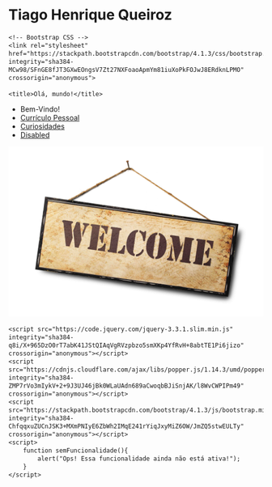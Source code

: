 # Tiago Henrique Queiroz
<html lang="pt-br">
  <head>
    <!-- Meta tags Obrigatórias -->
    <meta charset="utf-8">
    <meta name="viewport" content="width=device-width, initial-scale=1, shrink-to-fit=no">

    <!-- Bootstrap CSS -->
    <link rel="stylesheet" href="https://stackpath.bootstrapcdn.com/bootstrap/4.1.3/css/bootstrap.min.css" integrity="sha384-MCw98/SFnGE8fJT3GXwEOngsV7Zt27NXFoaoApmYm81iuXoPkFOJwJ8ERdknLPMO" crossorigin="anonymous">

    <title>Olá, mundo!</title>
  </head>
  <body>
        <ul class="nav nav-pills">
                <li class="nav-item">
                  <a class="nav-link active">Bem-Vindo!</a>
                </li>
                <li class="nav-item">
                  <a class="nav-link" href="Curriculo.html" >Currículo Pessoal</a>
                </li>
                <li class="nav-item">
                  <a class="nav-link" href="#" onclick="semFuncionalidade()">Curiosidades</a>
                </li>
                <li class="nav-item">
                  <a class="nav-link disabled" href="#" onclick="semFuncionalidade()">Disabled</a>
                </li>
              </ul>
        <img src="welcome.jpg"/>


    <script src="https://code.jquery.com/jquery-3.3.1.slim.min.js" integrity="sha384-q8i/X+965DzO0rT7abK41JStQIAqVgRVzpbzo5smXKp4YfRvH+8abtTE1Pi6jizo" crossorigin="anonymous"></script>
    <script src="https://cdnjs.cloudflare.com/ajax/libs/popper.js/1.14.3/umd/popper.min.js" integrity="sha384-ZMP7rVo3mIykV+2+9J3UJ46jBk0WLaUAdn689aCwoqbBJiSnjAK/l8WvCWPIPm49" crossorigin="anonymous"></script>
    <script src="https://stackpath.bootstrapcdn.com/bootstrap/4.1.3/js/bootstrap.min.js" integrity="sha384-ChfqqxuZUCnJSK3+MXmPNIyE6ZbWh2IMqE241rYiqJxyMiZ6OW/JmZQ5stwEULTy" crossorigin="anonymous"></script>
    <script>
        function semFuncionalidade(){
            alert("Ops! Essa funcionalidade ainda não está ativa!");
        }
    </script>
  </body>
</html>

